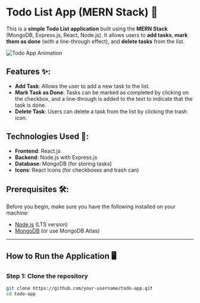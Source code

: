 
# Todo List App (MERN Stack) 📝

This is a **simple Todo List application** built using the **MERN Stack** (MongoDB, Express.js, React, Node.js). It allows users to **add tasks**, **mark them as done** (with a line-through effect), and **delete tasks** from the list.

![Todo App Animation](https://media.giphy.com/media/dwPbTSj7cbmYy/giphy.gif)

## Features ✨:
- **Add Task**: Allows the user to add a new task to the list.
- **Mark Task as Done**: Tasks can be marked as completed by clicking on the checkbox, and a line-through is added to the text to indicate that the task is done.
- **Delete Task**: Users can delete a task from the list by clicking the trash icon.

## Technologies Used 🚀:
- **Frontend**: React.js
- **Backend**: Node.js with Express.js
- **Database**: MongoDB (for storing tasks)
- **Icons**: React Icons (for checkboxes and trash can)

## Prerequisites 🛠️:

Before you begin, make sure you have the following installed on your machine:

- [Node.js](https://nodejs.org/) (LTS version)
- [MongoDB](https://www.mongodb.com/try/download/community) (or use MongoDB Atlas)

---

## How to Run the Application 🖥️

### Step 1: Clone the repository

```bash
git clone https://github.com/your-username/todo-app.git
cd todo-app
